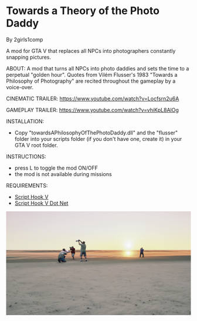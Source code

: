 # Towards a Theory of the Photo Daddy
By 2girls1comp

A mod for GTA V that replaces all NPCs into photographers constantly snapping pictures.

ABOUT:
A mod that turns all NPCs into photo daddies and sets the time to a perpetual "golden hour". Quotes from Vilém Flusser's 1983 "Towards a Philosophy of Photography" are recited throughout the gameplay by a voice-over.

CINEMATIC TRAILER:
https://www.youtube.com/watch?v=Locfsrn2u6A

GAMEPLAY TRAILER: 
https://www.youtube.com/watch?v=vhiKpL8AlOg

INSTALLATION:
- Copy "towardsAPhilosophyOfThePhotoDaddy.dll" and the "flusser" folder into your scripts folder (if you don't have one, create it) in your GTA V root folder.

INSTRUCTIONS:
- press L to toggle the mod ON/OFF
- the mod is not available during missions 

REQUIREMENTS:
- [Script Hook V](http://www.dev-c.com/gtav/scripthookv/)
- [Script Hook V Dot Net](https://github.com/crosire/scripthookvdotnet/releases)

![TowardsATheoryOfThePhotoDaddy](screenshots/TowardsATheoryOfThePhotoDaddy1.png)

